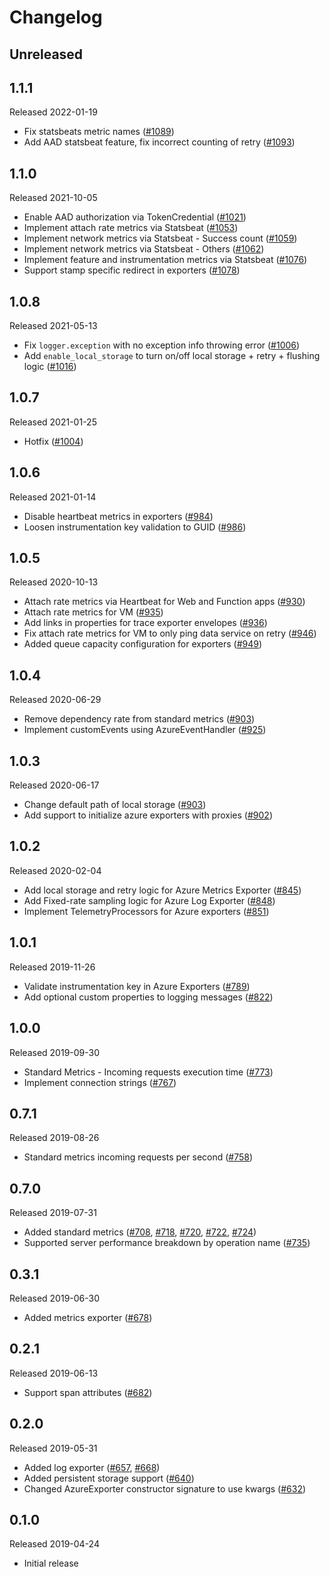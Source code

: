 # Changelog

## Unreleased

## 1.1.1
Released 2022-01-19

- Fix statsbeats metric names
([#1089](https://github.com/census-instrumentation/opencensus-python/pull/1089))
- Add AAD statsbeat feature, fix incorrect counting of retry
([#1093](https://github.com/census-instrumentation/opencensus-python/pull/1093))

## 1.1.0
Released 2021-10-05

- Enable AAD authorization via TokenCredential
([#1021](https://github.com/census-instrumentation/opencensus-python/pull/1021))
- Implement attach rate metrics via Statsbeat
([#1053](https://github.com/census-instrumentation/opencensus-python/pull/1053))
- Implement network metrics via Statsbeat - Success count
([#1059](https://github.com/census-instrumentation/opencensus-python/pull/1059))
- Implement network metrics via Statsbeat - Others
([#1062](https://github.com/census-instrumentation/opencensus-python/pull/1062))
- Implement feature and instrumentation metrics via Statsbeat
([#1076](https://github.com/census-instrumentation/opencensus-python/pull/1076))
- Support stamp specific redirect in exporters
([#1078](https://github.com/census-instrumentation/opencensus-python/pull/1078))

## 1.0.8
Released 2021-05-13

- Fix `logger.exception` with no exception info throwing error
([#1006](https://github.com/census-instrumentation/opencensus-python/pull/1006))
- Add `enable_local_storage` to turn on/off local storage + retry + flushing logic
([#1016](https://github.com/census-instrumentation/opencensus-python/pull/1016))

## 1.0.7
Released 2021-01-25

- Hotfix
([#1004](https://github.com/census-instrumentation/opencensus-python/pull/1004))

## 1.0.6
Released 2021-01-14

- Disable heartbeat metrics in exporters
  ([#984](https://github.com/census-instrumentation/opencensus-python/pull/984))
- Loosen instrumentation key validation to GUID
  ([#986](https://github.com/census-instrumentation/opencensus-python/pull/986))

## 1.0.5
Released 2020-10-13

- Attach rate metrics via Heartbeat for Web and Function apps
  ([#930](https://github.com/census-instrumentation/opencensus-python/pull/930))
- Attach rate metrics for VM
  ([#935](https://github.com/census-instrumentation/opencensus-python/pull/935))
- Add links in properties for trace exporter envelopes
  ([#936](https://github.com/census-instrumentation/opencensus-python/pull/936))
- Fix attach rate metrics for VM to only ping data service on retry
  ([#946](https://github.com/census-instrumentation/opencensus-python/pull/946))
- Added queue capacity configuration for exporters
  ([#949](https://github.com/census-instrumentation/opencensus-python/pull/949))

## 1.0.4
Released 2020-06-29

- Remove dependency rate from standard metrics
  ([#903](https://github.com/census-instrumentation/opencensus-python/pull/903))
- Implement customEvents using AzureEventHandler
  ([#925](https://github.com/census-instrumentation/opencensus-python/pull/925))

## 1.0.3
Released 2020-06-17

- Change default path of local storage
  ([#903](https://github.com/census-instrumentation/opencensus-python/pull/903))
- Add support to initialize azure exporters with proxies
  ([#902](https://github.com/census-instrumentation/opencensus-python/pull/902))

## 1.0.2
Released 2020-02-04

- Add local storage and retry logic for Azure Metrics Exporter
  ([#845](https://github.com/census-instrumentation/opencensus-python/pull/845))
- Add Fixed-rate sampling logic for Azure Log Exporter
  ([#848](https://github.com/census-instrumentation/opencensus-python/pull/848))
- Implement TelemetryProcessors for Azure exporters
  ([#851](https://github.com/census-instrumentation/opencensus-python/pull/851))

## 1.0.1
Released 2019-11-26

- Validate instrumentation key in Azure Exporters
  ([#789](https://github.com/census-instrumentation/opencensus-python/pull/789))
- Add optional custom properties to logging messages
  ([#822](https://github.com/census-instrumentation/opencensus-python/pull/822))

## 1.0.0
Released 2019-09-30

- Standard Metrics - Incoming requests execution time
  ([#773](https://github.com/census-instrumentation/opencensus-python/pull/773))
- Implement connection strings
  ([#767](https://github.com/census-instrumentation/opencensus-python/pull/767))

## 0.7.1
Released 2019-08-26

- Standard metrics incoming requests per second
  ([#758](https://github.com/census-instrumentation/opencensus-python/pull/758))

## 0.7.0
Released 2019-07-31

- Added standard metrics
  ([#708](https://github.com/census-instrumentation/opencensus-python/pull/708),
   [#718](https://github.com/census-instrumentation/opencensus-python/pull/718),
   [#720](https://github.com/census-instrumentation/opencensus-python/pull/720),
   [#722](https://github.com/census-instrumentation/opencensus-python/pull/722),
   [#724](https://github.com/census-instrumentation/opencensus-python/pull/724))
- Supported server performance breakdown by operation name
  ([#735](https://github.com/census-instrumentation/opencensus-python/pull/735))

## 0.3.1
Released 2019-06-30

- Added metrics exporter
  ([#678](https://github.com/census-instrumentation/opencensus-python/pull/678))

## 0.2.1
Released 2019-06-13

- Support span attributes
  ([#682](https://github.com/census-instrumentation/opencensus-python/pull/682))

## 0.2.0
Released 2019-05-31

- Added log exporter
  ([#657](https://github.com/census-instrumentation/opencensus-python/pull/657),
  [#668](https://github.com/census-instrumentation/opencensus-python/pull/668))
- Added persistent storage support
  ([#640](https://github.com/census-instrumentation/opencensus-python/pull/640))
- Changed AzureExporter constructor signature to use kwargs
  ([#632](https://github.com/census-instrumentation/opencensus-python/pull/632))

## 0.1.0
Released 2019-04-24

- Initial release
